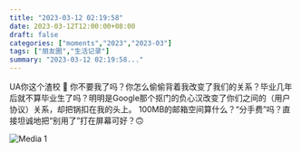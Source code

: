 ```yaml
---
title: "2023-03-12 02:19:58"
date: 2023-03-12T12:00:00+08:00
draft: false
categories: ["moments","2023","2023-03"]
tags: ["朋友圈","生活记录"]
summary: "2023-03-12 02:19:58..."
---
```


UA你这个渣校 🥲
你不要我了吗？
​你怎么偷偷背着我改变了我们的关系？毕业几年后就不算毕业生了吗？
​明明是Google那个抠门的负心汉改变了你们之间的（用户协议）关系，却把锅扣在我的头上。
100MB的邮箱空间算什么？“分手费”吗？直接坦诚地把“别用了”打在屏幕可好？🙃

![Media 1](/Moments/photos/2023-03-12/202303120219580.jpg)

